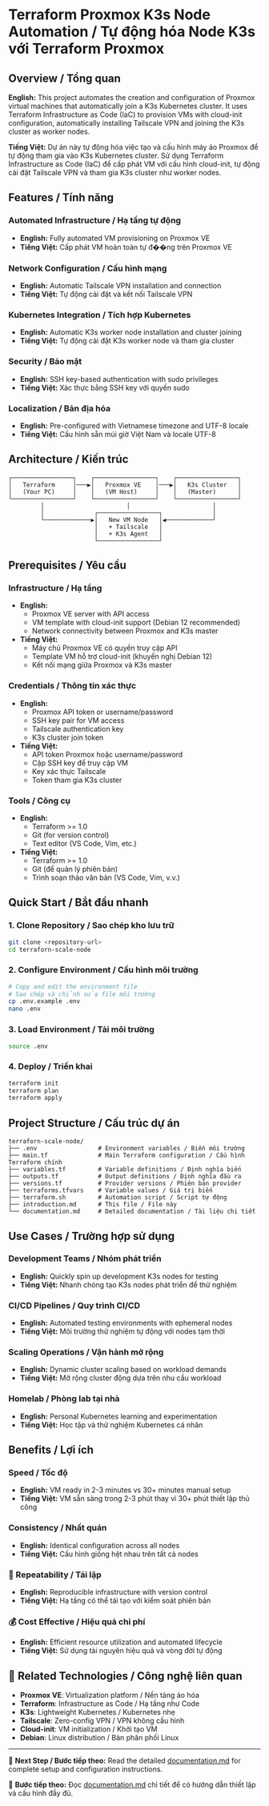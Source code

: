 # Terraform Proxmox K3s Node Automation / Tự động hóa Node K3s với Terraform Proxmox

## Overview / Tổng quan

**English:**
This project automates the creation and configuration of Proxmox virtual machines that automatically join a K3s Kubernetes cluster. It uses Terraform Infrastructure as Code (IaC) to provision VMs with cloud-init configuration, automatically installing Tailscale VPN and joining the K3s cluster as worker nodes.

**Tiếng Việt:**
Dự án này tự động hóa việc tạo và cấu hình máy ảo Proxmox để tự động tham gia vào K3s Kubernetes cluster. Sử dụng Terraform Infrastructure as Code (IaC) để cấp phát VM với cấu hình cloud-init, tự động cài đặt Tailscale VPN và tham gia K3s cluster như worker nodes.

## Features / Tính năng

### Automated Infrastructure / Hạ tầng tự động
- **English:** Fully automated VM provisioning on Proxmox VE
- **Tiếng Việt:** Cấp phát VM hoàn toàn tự đ��ng trên Proxmox VE

### Network Configuration / Cấu hình mạng
- **English:** Automatic Tailscale VPN installation and connection
- **Tiếng Việt:** Tự động cài đặt và kết nối Tailscale VPN

### Kubernetes Integration / Tích hợp Kubernetes
- **English:** Automatic K3s worker node installation and cluster joining
- **Tiếng Việt:** Tự động cài đặt K3s worker node và tham gia cluster

### Security / Bảo mật
- **English:** SSH key-based authentication with sudo privileges
- **Tiếng Việt:** Xác thực bằng SSH key với quyền sudo

### Localization / Bản địa hóa
- **English:** Pre-configured with Vietnamese timezone and UTF-8 locale
- **Tiếng Việt:** Cấu hình sẵn múi giờ Việt Nam và locale UTF-8

## Architecture / Kiến trúc

```
┌─────────────────┐    ┌─────────────────┐    ┌─────────────────┐
│   Terraform     │───▶│   Proxmox VE    │───▶│   K3s Cluster   │
│   (Your PC)     │    │   (VM Host)     │    │   (Master)      │
└─────────────────┘    └─────────────────┘    └─────────────────┘
         │                       │                       │
         │              ┌─────────────────┐              │
         └─────────────▶│   New VM Node   │◀─────────────┘
                        │   + Tailscale   │
                        │   + K3s Agent   │
                        └─────────────────┘
```

## Prerequisites / Yêu cầu

### Infrastructure / Hạ tầng
- **English:** 
  - Proxmox VE server with API access
  - VM template with cloud-init support (Debian 12 recommended)
  - Network connectivity between Proxmox and K3s master
- **Tiếng Việt:**
  - Máy chủ Proxmox VE có quyền truy cập API
  - Template VM hỗ trợ cloud-init (khuyến nghị Debian 12)
  - Kết nối mạng giữa Proxmox và K3s master

### Credentials / Thông tin xác thực
- **English:**
  - Proxmox API token or username/password
  - SSH key pair for VM access
  - Tailscale authentication key
  - K3s cluster join token
- **Tiếng Việt:**
  - API token Proxmox hoặc username/password
  - Cặp SSH key để truy cập VM
  - Key xác thực Tailscale
  - Token tham gia K3s cluster

### Tools / Công cụ
- **English:**
  - Terraform >= 1.0
  - Git (for version control)
  - Text editor (VS Code, Vim, etc.)
- **Tiếng Việt:**
  - Terraform >= 1.0
  - Git (để quản lý phiên bản)
  - Trình soạn thảo văn bản (VS Code, Vim, v.v.)

## Quick Start / Bắt đầu nhanh

### 1. Clone Repository / Sao chép kho lưu trữ
```bash
git clone <repository-url>
cd terraforn-scale-node
```

### 2. Configure Environment / Cấu hình môi trường
```bash
# Copy and edit the environment file
# Sao chép và chỉnh sửa file môi trường
cp .env.example .env
nano .env
```

### 3. Load Environment / Tải môi trường
```bash
source .env
```

### 4. Deploy / Triển khai
```bash
terraform init
terraform plan
terraform apply
```

## Project Structure / Cấu trúc dự án

```
terraforn-scale-node/
├── .env                 # Environment variables / Biến môi trường
├── main.tf              # Main Terraform configuration / Cấu hình Terraform chính
├── variables.tf         # Variable definitions / Định nghĩa biến
├── outputs.tf           # Output definitions / Định nghĩa đầu ra
├── versions.tf          # Provider versions / Phiên bản provider
├── terraforms.tfvars    # Variable values / Giá trị biến
├── terraform.sh         # Automation script / Script tự động
├── introduction.md      # This file / File này
└── documentation.md     # Detailed documentation / Tài liệu chi tiết
```

## Use Cases / Trường hợp sử dụng

### Development Teams / Nhóm phát triển
- **English:** Quickly spin up development K3s nodes for testing
- **Tiếng Việt:** Nhanh chóng tạo K3s nodes phát triển để thử nghiệm

### CI/CD Pipelines / Quy trình CI/CD
- **English:** Automated testing environments with ephemeral nodes
- **Tiếng Việt:** Môi trường thử nghiệm tự động với nodes tạm thời

### Scaling Operations / Vận hành mở rộng
- **English:** Dynamic cluster scaling based on workload demands
- **Tiếng Việt:** Mở rộng cluster động dựa trên nhu cầu workload

### Homelab / Phòng lab tại nhà
- **English:** Personal Kubernetes learning and experimentation
- **Tiếng Việt:** Học tập và thử nghiệm Kubernetes cá nhân

## Benefits / Lợi ích

### Speed / Tốc độ
- **English:** VM ready in 2-3 minutes vs 30+ minutes manual setup
- **Tiếng Việt:** VM sẵn sàng trong 2-3 phút thay vì 30+ phút thiết lập thủ công

### Consistency / Nhất quán
- **English:** Identical configuration across all nodes
- **Tiếng Việt:** Cấu hình giống hệt nhau trên tất cả nodes

### 🔄 Repeatability / Tái lặp
- **English:** Reproducible infrastructure with version control
- **Tiếng Việt:** Hạ tầng có thể tái tạo với kiểm soát phiên bản

### 💰 Cost Effective / Hiệu quả chi phí
- **English:** Efficient resource utilization and automated lifecycle
- **Tiếng Việt:** Sử dụng tài nguyên hiệu quả và vòng đời tự động

## 🔗 Related Technologies / Công nghệ liên quan

- **Proxmox VE**: Virtualization platform / Nền tảng ảo hóa
- **Terraform**: Infrastructure as Code / Hạ tầng như Code
- **K3s**: Lightweight Kubernetes / Kubernetes nhẹ
- **Tailscale**: Zero-config VPN / VPN không cấu hình
- **Cloud-init**: VM initialization / Khởi tạo VM
- **Debian**: Linux distribution / Bản phân phối Linux

---

📖 **Next Step / Bước tiếp theo:** Read the detailed [documentation.md](./documentation.md) for complete setup and configuration instructions.

📖 **Bước tiếp theo:** Đọc [documentation.md](./documentation.md) chi tiết để có hướng dẫn thiết lập và cấu hình đầy đủ.
